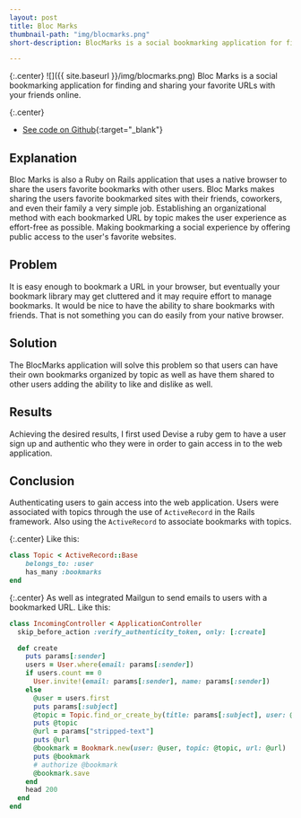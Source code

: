 ```yaml
---
layout: post
title: Bloc Marks
thumbnail-path: "img/blocmarks.png"
short-description: BlocMarks is a social bookmarking application for finding and sharing your favorite URLs with your friends online.

---
```


{:.center}
![]({{ site.baseurl }}/img/blocmarks.png)
Bloc Marks is a social bookmarking application for finding and sharing your favorite URLs with your friends online.

{:.center}
* [See code on Github](https://github.com/mikeMedis/blocmarks){:target="_blank"}

## Explanation

Bloc Marks is also a Ruby on Rails application that uses a native browser to share the users favorite bookmarks with other users. Bloc Marks makes sharing the users favorite bookmarked sites with their friends, coworkers, and even their family a very simple job. Establishing an organizational method with each bookmarked URL by topic makes the user experience as effort-free as possible. Making bookmarking a social experience by offering public access to the user's favorite websites.

## Problem

It is easy enough to bookmark a URL in your browser, but eventually your bookmark library may get cluttered and it may require effort to manage bookmarks. It would be nice to have the ability to share bookmarks with friends. That is not something you can do easily from your native browser.

## Solution

The BlocMarks application will solve this problem so that users can have their own bookmarks organized by topic as well as have them shared to other users adding the ability to like and dislike as well.

## Results

Achieving the desired results, I first used Devise a ruby gem to have a user sign up and authentic who they were in order to gain access in to the web application.

## Conclusion

Authenticating users to gain access into the web application. Users were associated with topics through the use of ```ActiveRecord``` in the Rails framework. Also using the ```ActiveRecord``` to associate bookmarks with topics.

{:.center}
Like this:
``` ruby
class Topic < ActiveRecord::Base
	belongs_to: :user
	has_many :bookmarks
end
```

{:.center}
As well as integrated Mailgun to send emails to users with a bookmarked URL.
Like this:
``` ruby
class IncomingController < ApplicationController
  skip_before_action :verify_authenticity_token, only: [:create]

  def create
    puts params[:sender]
    users = User.where(email: params[:sender])
    if users.count == 0
      User.invite!(email: params[:sender], name: params[:sender])
    else
      @user = users.first
      puts params[:subject]
      @topic = Topic.find_or_create_by(title: params[:subject], user: @user)
      puts @topic
      @url = params["stripped-text"]
      puts @url
      @bookmark = Bookmark.new(user: @user, topic: @topic, url: @url)
      puts @bookmark
      # authorize @bookmark
      @bookmark.save
    end
    head 200
  end
end
```
